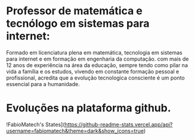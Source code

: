 # Professor de matemática e tecnólogo em sistemas para internet:
  Formado em licenciatura plena em matemática, tecnologia em sistemas para internet e em formação em engenharia da computação. com mais de 12 anos de experiência na área da educação, sempre tendo como pilar na vida a família e os estudos, vivendo em constante formação pessoal e profissional,  acredita que a  evolução tecnologica consciente é um ponto essencial para a humanidade. 


# Evoluções na plataforma github.

!FabioMatech's States](https://github-readme-stats.vercel.app/api?username=fabiomatech&theme=dark&show_icons=true)




<!---
FabioMatech/FabioMatech is a ✨ special ✨ repository because its `README.md` (this file) appears on your GitHub profile.
You can click the Preview link to take a look at your changes.
--->
